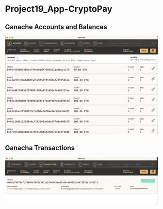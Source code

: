 # Project19_App-CryptoPay


## Ganache Accounts and Balances
![picture](Ganache_AccountsBalances.png)


## Ganacha Transactions
![picture](Ganache_Transactions.png)